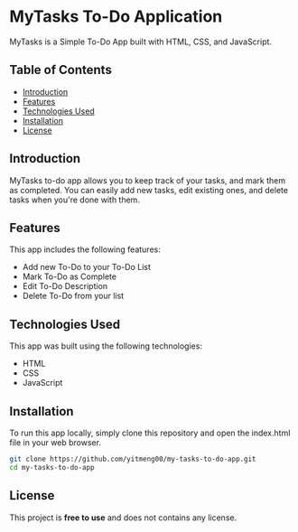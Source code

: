 # MyTasks To-Do Application

MyTasks is a Simple To-Do App built with HTML, CSS, and JavaScript.

## Table of Contents

- [Introduction](#introduction)
- [Features](#features)
- [Technologies Used](#technologies-used)
- [Installation](#installation)
- [License](#license)

## Introduction

MyTasks to-do app allows you to keep track of your tasks, and mark them as completed. You can easily add new tasks, edit existing ones, and delete tasks when you're done with them.

## Features

This app includes the following features:

- Add new To-Do to your To-Do List
- Mark To-Do as Complete
- Edit To-Do Description
- Delete To-Do from your list

## Technologies Used

This app was built using the following technologies:

- HTML
- CSS
- JavaScript

## Installation

To run this app locally, simply clone this repository and open the index.html file in your web browser.

```bash
git clone https://github.com/yitmeng00/my-tasks-to-do-app.git
cd my-tasks-to-do-app
```

## License
This project is **free to use** and does not contains any license.
